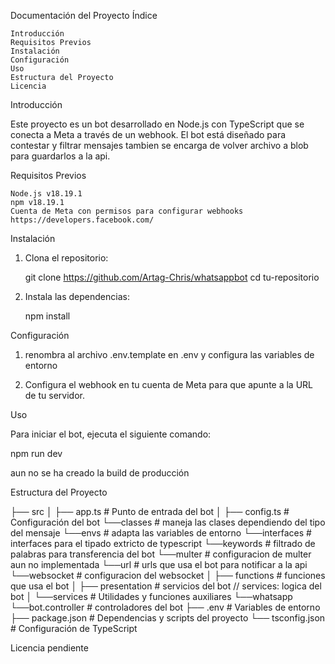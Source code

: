 Documentación del Proyecto
Índice

    Introducción
    Requisitos Previos
    Instalación
    Configuración
    Uso
    Estructura del Proyecto
    Licencia

Introducción

Este proyecto es un bot desarrollado en Node.js con TypeScript que se conecta a Meta a través de un webhook. El bot está diseñado para contestar y filtrar mensajes tambien se encarga de volver archivo a blob para guardarlos a la api.

Requisitos Previos

    Node.js v18.19.1
    npm v18.19.1
    Cuenta de Meta con permisos para configurar webhooks
    https://developers.facebook.com/

Instalación

 1. Clona el repositorio: 
  
    git clone https://github.com/Artag-Chris/whatsappbot
    cd tu-repositorio

 2. Instala las dependencias:

    npm install

Configuración

 1. renombra al archivo .env.template en .env y configura las variables de entorno

 2. Configura el webhook en tu cuenta de Meta para que apunte a la URL de tu servidor.

Uso

Para iniciar el bot, ejecuta el siguiente comando:

 npm run dev
 
 aun no se ha creado la build de producción 
 
Estructura del Proyecto 

 ├── src
 │   ├── app.ts                 # Punto de entrada del bot
 │   ├── config.ts                # Configuración del bot 
          └──classes                # maneja las clases dependiendo del tipo del mensaje
          └──envs                   # adapta las variables de entorno 
          └──interfaces             # interfaces para el tipado extricto de typescript
          └──keywords               # filtrado de palabras para transferencia del bot
          └──multer                 # configuracion de multer aun no implementada
          └──url                    # urls que usa el bot para notificar a la api
          └──websocket              # configuracion del websocket
 │   ├── functions                # funciones que usa el bot
 │   ├── presentation             # servicios del bot // services: logica del bot
 │        └──services                # Utilidades y funciones auxiliares
         └──whatsapp      
             └──bot.controller      # controladores del bot
 ├── .env                       # Variables de entorno
 ├── package.json               # Dependencias y scripts del proyecto
 └── tsconfig.json              # Configuración de TypeScript

Licencia
pendiente
